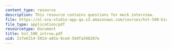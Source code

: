 ```yaml
---
content_type: resource
description: This resource contains questions for mock interview.
file: https://ol-ocw-studio-app-qa.s3.amazonaws.com/courses/hst-590-biomedical-engineering-seminar-series-developing-professional-skills-fall-2006/31fe6314501da05a9ced59dfa598287e_hst_590_intrvw.pdf
file_type: application/pdf
resourcetype: Document
title: hst_590_intrvw.pdf
uid: 31fe6314-501d-a05a-9ced-59dfa598287e
---
```

